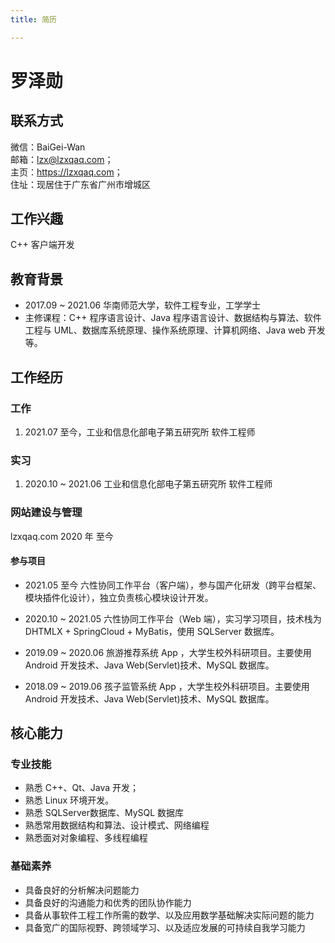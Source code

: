 ```yaml
---
title: 简历

---
```



# 罗泽勋

## 联系方式
微信：BaiGei-Wan  
邮箱：lzx@lzxqaq.com；  
主页：<https://lzxqaq.com>；  
住址：现居住于广东省广州市增城区

## 工作兴趣

C++ 客户端开发

## 教育背景

- 2017.09 ~ 2021.06 华南师范大学，软件工程专业，工学学士  
- 主修课程：C++ 程序语言设计、Java 程序语言设计、数据结构与算法、软件工程与 UML、数据库系统原理、操作系统原理、计算机网络、Java web 开发等。
## 工作经历

### 工作

1. 2021.07 至今，工业和信息化部电子第五研究所 软件工程师

### 实习

1. 2020.10 ~ 2021.06 工业和信息化部电子第五研究所 软件工程师


### 网站建设与管理

lzxqaq.com 2020 年 至今

#### 参与项目

- 2021.05 至今 六性协同工作平台（客户端），参与国产化研发（跨平台框架、模块插件化设计），独立负责核心模块设计开发。

- 2020.10 ~ 2021.05  六性协同工作平台（Web 端），实习学习项目，技术栈为 DHTMLX + SpringCloud + MyBatis，使用 SQLServer 数据库。

- 2019.09 ~ 2020.06 旅游推荐系统 App ，大学生校外科研项目。主要使用 Android 开发技术、Java Web(Servlet)技术、MySQL 数据库。

- 2018.09 ~ 2019.06 孩子监管系统 App ，大学生校外科研项目。主要使用 Android 开发技术、Java Web(Servlet)技术、MySQL 数据库。

## 核心能力

### 专业技能

- 熟悉 C++、Qt、Java 开发；
- 熟悉 Linux 环境开发。
- 熟悉 SQLServer数据库、MySQL 数据库
- 熟悉常用数据结构和算法、设计模式、网络编程
- 熟悉面对对象编程、多线程编程
### 基础素养

- 具备良好的分析解决问题能力  
- 具备良好的沟通能力和优秀的团队协作能力
- 具备从事软件工程工作所需的数学、以及应用数学基础解决实际问题的能力
- 具备宽广的国际视野、跨领域学习、以及适应发展的可持续自我学习能力
